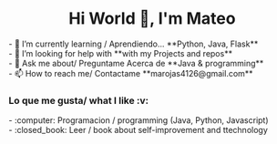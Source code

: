 <h1 align="center">Hi World 👋, I'm Mateo</h1>
- 🌱 I’m currently learning / Aprendiendo... **Python, Java, Flask**
<br>
- 🤝 I’m looking for help with **with my Projects and repos**
<br>
- 💬 Ask me about/ Preguntame Acerca de **Java & programming**
<br>
- 📫 How to reach me/ Contactame **marojas4126@gmail.com**
<br>
<h3>Lo que me gusta/ what I like 	:v: </h3>
- :computer: Programacion / programming (Java, Python, Javascript)
<br>
- :closed_book: Leer / book about self-improvement and ttechnology

